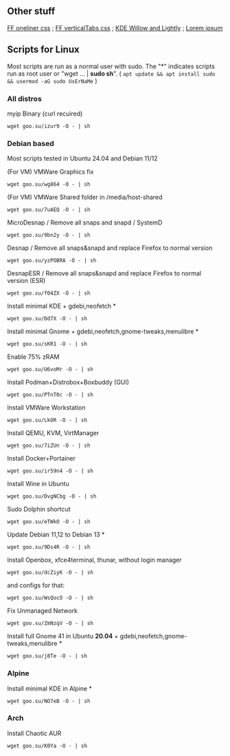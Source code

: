 ## Other stuff
[FF oneliner css](https://github.com/dsys1100/waterfall_mod) ; [FF verticalTabs css](https://github.com/dsys1100/firefoxcss_StockMod) ; [KDE Willow and Lightly](https://github.com/dsys1100/stuff/tree/main/Linux/KDE_Willow) ; [Lorem ipsum](https://github.com/dsys1100)

## Scripts for Linux
Most scripts are run as a normal user with sudo. The "*" indicates scripts run as root user or "wget ... | **sudo sh**".
( ```apt update && apt install sudo && usermod -aG sudo UsErNaMe``` )

### All distros

myip Binary (curl recuired)
```
wget goo.su/izur9 -O - | sh
```

### Debian based
Most scripts tested in Ubuntu 24.04 and Debian 11/12

(For VM) VMWare Graphics fix
```
wget goo.su/wg864 -O - | sh
```

(For VM) VMWare Shared folder in /media/host-shared
```
wget goo.su/7uAEQ -O - | sh
```

MicroDesnap / Remove all snaps and snapd / SystemD
```
wget goo.su/9bn2y -O - | sh
```

Desnap / Remove all snaps&snapd and replace Firefox to normal version
```
wget goo.su/yzPOBRA -O - | sh
```

DesnapESR / Remove all snaps&snapd and replace Firefox to normal version (ESR)
```
wget goo.su/f04ZX -O - | sh
```

Install minimal KDE + gdebi,neofetch *
```
wget goo.su/Dd7X -O - | sh
```

Install minimal Gnome + gdebi,neofetch,gnome-tweaks,menulibre *
```
wget goo.su/sKR1 -O - | sh
```

Enable 75% zRAM
```
wget goo.su/U6voMr -O - | sh
```

Install Podman+Distrobox+Boxbuddy (GUI)
```
wget goo.su/PTnT0c -O - | sh
```

Install VMWare Workstation
```
wget goo.su/LkOR -O - | sh
```

Install QEMU, KVM, VirtManager
```
wget goo.su/7iZUn -O - | sh
```

Install Docker+Portainer
```
wget goo.su/ir59n4 -O - | sh
```

Install Wine in Ubuntu
```
wget goo.su/DvgNCbg -O - | sh
```

Sudo Dolphin shortcut
```
wget goo.su/eTWkO -O - | sh
```

Update Debian 11,12 to Debian 13 *
```
wget goo.su/9Ds4R -O - | sh
```

Install Openbox, xfce4terminal, thunar, without login manager
```
wget goo.su/dcZiyK -O - | sh
```
and configs for that:
```
wget goo.su/WsQocO -O - | sh
```

Fix Unmanaged Network
```
wget goo.su/ZmNzqV -O - | sh
```

Install full Gnome 41 in Ubuntu **20.04** + gdebi,neofetch,gnome-tweaks,menulibre *
```
wget goo.su/j8Te -O - | sh
```

### Alpine

Install minimal KDE in Alpine *
```
wget goo.su/NO7eB -O - | sh
```

### Arch

Install Chaotic AUR
```
wget goo.su/K0Ya -O - | sh
```
